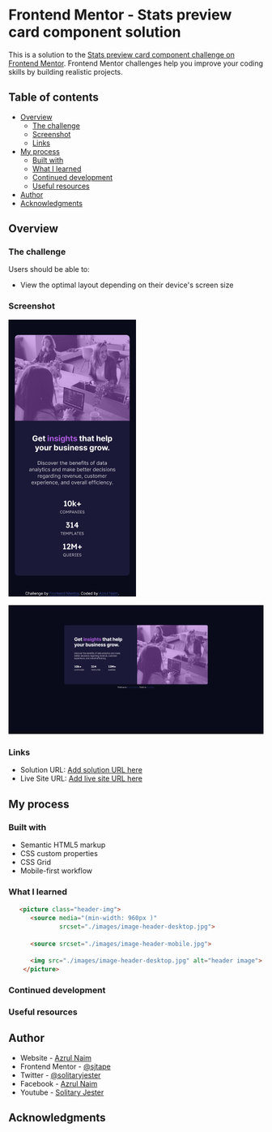 # Frontend Mentor - Stats preview card component solution

This is a solution to the [Stats preview card component challenge on Frontend Mentor](https://www.frontendmentor.io/challenges/stats-preview-card-component-8JqbgoU62). Frontend Mentor challenges help you improve your coding skills by building realistic projects. 

## Table of contents

- [Overview](#overview)
  - [The challenge](#the-challenge)
  - [Screenshot](#screenshot)
  - [Links](#links)
- [My process](#my-process)
  - [Built with](#built-with)
  - [What I learned](#what-i-learned)
  - [Continued development](#continued-development)
  - [Useful resources](#useful-resources)
- [Author](#author)
- [Acknowledgments](#acknowledgments)


## Overview

### The challenge

Users should be able to:

- View the optimal layout depending on their device's screen size


### Screenshot
<img src="main/design/mobile.png" width="50%" max-width="375px">

![desktop](./main/design/desktop.png)


### Links

- Solution URL: [Add solution URL here](https://your-solution-url.com)
- Live Site URL: [Add live site URL here](https://your-live-site-url.com)

## My process

### Built with

- Semantic HTML5 markup
- CSS custom properties
- CSS Grid
- Mobile-first workflow


### What I learned



```html
   <picture class="header-img">
      <source media="(min-width: 960px )" 
              srcset="./images/image-header-desktop.jpg">

      <source srcset="./images/image-header-mobile.jpg">

      <img src="./images/image-header-desktop.jpg" alt="header image">
    </picture>
```



### Continued development



### Useful resources


## Author

- Website - [Azrul Naim](https://sjtape.github.io/)
- Frontend Mentor - [@sjtape](https://www.frontendmentor.io/profile/sjtape)
- Twitter - [@solitaryjester](https://twitter.com/solitaryjester)
- Facebook - [Azrul Naim](https://www.facebook.com/solitary69jester)
- Youtube - [Solitary Jester](https://www.youtube.com/channel/UCkoYmybPTWO92AnRl-q3hig)


## Acknowledgments

